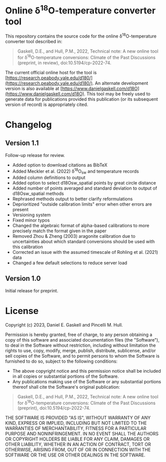 # Online &delta;<sup>18</sup>O-temperature converter tool

This repository contains the source code for the online &delta;<sup>18</sup>O-temperature converter tool described in:

> Gaskell, D.E., and Hull, P.M., 2022, Technical note: A new online tool for &delta;<sup>18</sup>O-temperature conversions: Climate of the Past Discussions (preprint, in review), doi:10.5194/cp-2022-74.

The current official online host for the tool is [https://research.peabody.yale.edu/d180/](https://research.peabody.yale.edu/d180/). An alternate development version is also available at [https://www.danielgaskell.com/d18O](https://www.danielgaskell.com/d18O). This tool may be freely used to generate data for publications provided this publication (or its subsequent version of record) is appropriately cited.

# Changelog

## Version 1.1

Follow-up release for review.

* Added option to download citations as BibTeX
* Added Meckler et al. (2022) &delta;<sup>18</sup>O<sub>sw</sub> and temperature
  records
* Added column definitions to output
* Added option to select d18Osw_spatial points by great circle distance
* Added number of points averaged and standard deviation to output of
  d18Osw_spatial methods
* Rephrased methods output to better clarify reformulations
* Deprioritized "outside calibration limits" error when other errors are present
* Versioning system
* Fixed minor typos
* Changed the algebraic format of alpha-based calibrations to more precisely
  match the format given in the paper
* Removed Zhou & Zheng (2003) aragonite calibration due to uncertainties about
  which standard conversions should be used with this calibration
* Corrected an issue with the assumed timescale of Rohling et al. (2021) data
* Changed a few default selections to reduce server load

## Version 1.0

Initial release for preprint.

# License

Copyright (c) 2023, Daniel E. Gaskell and Pincelli M. Hull.

Permission is hereby granted, free of charge, to any person obtaining a copy
of this software and associated documentation files (the "Software"), to deal
in the Software without restriction, including without limitation the rights
to use, copy, modify, merge, publish, distribute, sublicense, and/or sell
copies of the Software, and to permit persons to whom the Software is
furnished to do so, subject to the following conditions:

- The above copyright notice and this permission notice shall be included
  in all copies or substantial portions of the Software.
- Any publications making use of the Software or any substantial portions
  thereof shall cite the Software's original publication:

> Gaskell, D.E., and Hull, P.M., 2022, Technical note: A new online tool for &delta;<sup>18</sup>O-temperature conversions: Climate of the Past Discussions (preprint), doi:10.5194/cp-2022-74.

THE SOFTWARE IS PROVIDED "AS IS", WITHOUT WARRANTY OF ANY KIND, EXPRESS OR
IMPLIED, INCLUDING BUT NOT LIMITED TO THE WARRANTIES OF MERCHANTABILITY,
FITNESS FOR A PARTICULAR PURPOSE AND NONINFRINGEMENT. IN NO EVENT SHALL THE
AUTHORS OR COPYRIGHT HOLDERS BE LIABLE FOR ANY CLAIM, DAMAGES OR OTHER
LIABILITY, WHETHER IN AN ACTION OF CONTRACT, TORT OR OTHERWISE, ARISING FROM,
OUT OF OR IN CONNECTION WITH THE SOFTWARE OR THE USE OR OTHER DEALINGS IN THE
SOFTWARE.